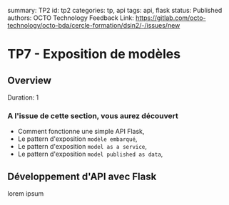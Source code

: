 summary: TP2
id: tp2
categories: tp, api
tags: api, flask
status: Published
authors: OCTO Technology
Feedback Link: https://gitlab.com/octo-technology/octo-bda/cercle-formation/dsin2/-/issues/new

# TP7 - Exposition de modèles

## Overview
Duration: 1

### A l'issue de cette section, vous aurez découvert

- Comment fonctionne une simple API Flask,
- Le pattern d'exposition `modèle embarqué`,
- Le pattern d'exposition `model as a service`,
- Le pattern d'exposition `model published as data`,

## Développement d'API avec Flask

lorem ipsum
